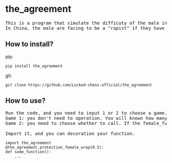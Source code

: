 # the_agreement
<pre>
This is a program that simulate the difficuty of the male in China now. You can run or import the program and decoration your function.
In China, the male are facing to be a "rapist" if they have stayed with the female without the physical evidenct, just like the female_func in the program.
</pre>
## How to install?
pip:
```
pip install the_agreement
```
git:
```
git clone https://github.com/Locked-chess-official/the_agreement
```
## How to use?
<pre>
Run the code, and you need to input 1 or 2 to choose a game.
Game 1: you don't need to operation. You will known how many times you can print.
Game 2: you need to choose whether to call. If the female_func doesn't agree, you will get some punish.

Import it, and you can decoration your function.
</pre>
```
import the_agreement
@the_agreement.protection_female_wrap(0.5):
def some_function():
    ...
```
